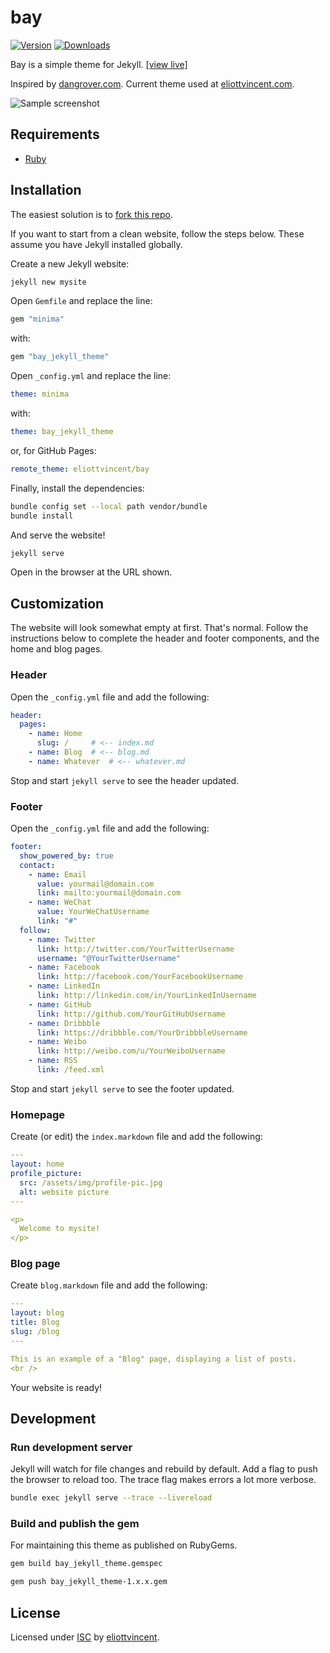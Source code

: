 # bay

[![Version](https://img.shields.io/gem/v/bay_jekyll_theme)](https://rubygems.org/gems/bay_jekyll_theme)
[![Downloads](https://img.shields.io/gem/dt/bay_jekyll_theme)](https://rubygems.org/gems/bay_jekyll_theme)

Bay is a simple theme for Jekyll. [[view live]](https://eliottvincent.github.io/bay)

Inspired by [dangrover.com](http://dangrover.com/). Current theme used at [eliottvincent.com](http://eliottvincent.com/).

![Sample screenshot](/screenshot.png)

## Requirements 

- [Ruby](https://www.ruby-lang.org/)

## Installation

The easiest solution is to [fork this repo](https://github.com/eliottvincent/bay/fork).

If you want to start from a clean website, follow the steps below. These assume you have Jekyll installed globally.

Create a new Jekyll website:

```sh
jekyll new mysite
```

Open `Gemfile` and replace the line:

```ruby
gem "minima"
```
with:
```ruby
gem "bay_jekyll_theme"
```

Open `_config.yml` and replace the line:
```yaml
theme: minima
```
with:
```yaml
theme: bay_jekyll_theme
```
or, for GitHub Pages:
```yaml
remote_theme: eliottvincent/bay
```

Finally, install the dependencies:

```sh
bundle config set --local path vendor/bundle
bundle install
```

And serve the website!

```sh
jekyll serve
```

Open in the browser at the URL shown.

## Customization

The website will look somewhat empty at first. That's normal. Follow the instructions below to complete the header and footer components, and the home and blog pages.

### Header

Open the `_config.yml` file and add the following:

```yaml
header:
  pages:
    - name: Home
      slug: /     # <-- index.md
    - name: Blog  # <-- blog.md
    - name: Whatever  # <-- whatever.md
```

Stop and start `jekyll serve` to see the header updated.

### Footer

Open the `_config.yml` file and add the following:

```yaml
footer:
  show_powered_by: true
  contact:
    - name: Email
      value: yourmail@domain.com
      link: mailto:yourmail@domain.com
    - name: WeChat
      value: YourWeChatUsername
      link: "#"
  follow:
    - name: Twitter
      link: http://twitter.com/YourTwitterUsername
      username: "@YourTwitterUsername"
    - name: Facebook
      link: http://facebook.com/YourFacebookUsername
    - name: LinkedIn
      link: http://linkedin.com/in/YourLinkedInUsername
    - name: GitHub
      link: http://github.com/YourGitHubUsername
    - name: Dribbble
      link: https://dribbble.com/YourDribbbleUsername
    - name: Weibo
      link: http://weibo.com/u/YourWeiboUsername
    - name: RSS
      link: /feed.xml
```

Stop and start `jekyll serve` to see the footer updated.

### Homepage

Create (or edit) the `index.markdown` file and add the following:

```yml
---
layout: home
profile_picture:
  src: /assets/img/profile-pic.jpg
  alt: website picture
---

<p>
  Welcome to mysite!
</p>
```

### Blog page

Create `blog.markdown` file and add the following:

```yaml
---
layout: blog
title: Blog
slug: /blog
---

This is an example of a "Blog" page, displaying a list of posts.
<br />
```

Your website is ready!


## Development

### Run development server

Jekyll will watch for file changes and rebuild by default. Add a flag to push the browser to reload too. The trace flag makes errors a lot more verbose.

```sh
bundle exec jekyll serve --trace --livereload
```

### Build and publish the gem

For maintaining this theme as published on RubyGems.

```sh
gem build bay_jekyll_theme.gemspec
```

```sh
gem push bay_jekyll_theme-1.x.x.gem
```

## License

Licensed under [ISC](/LICENSE.md) by [eliottvincent](https://github.com/eliottvincent).
